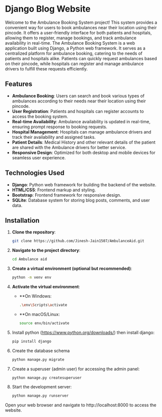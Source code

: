 # Django Blog Website

Welcome to the Ambulance Booking System project! This system provides a convenient way for users to book ambulances near their location using their pincode. 
It offers a user-friendly interface for both patients and hospitals, allowing them to register, manage bookings, and track ambulance availability in real-time.
The Ambulance Booking System is a web application built using Django, a Python web framework. It serves as a centralized platform for ambulance booking, catering to the needs 
of patients and hospitals alike. Patients can quickly request ambulances based on their pincode, while hospitals can register and manage ambulance drivers to fulfill these requests efficiently.

## Features

- **Ambulance Booking**: Users can search and book various types of ambulances according to their needs near their location using their pincode.
- **User Registration**: Patients and hospitals can register accounts to access the booking system.
- **Real-time Availability**: Ambulance availability is updated in real-time, ensuring prompt response to booking requests.
- **Hospital Management**: Hospitals can manage ambulance drivers and track their availability and assigned tasks.
- **Patient Details**: Medical History and other relevant details of the patient are shared with the Ambulance drivers for better service.
- **Responsive Design**: Optimized for both desktop and mobile devices for seamless user experience.

## Technologies Used

- **Django**: Python web framework for building the backend of the website.
- **HTML/CSS**: Frontend markup and styling.
- **Bootstrap**: Frontend framework for responsive design.
- **SQLite**: Database system for storing blog posts, comments, and user data.

## Installation

1. **Clone the repository**:
   ```bash
   git clone https://github.com/Jinesh-Jain1507/AmbulanceAid.git

2. **Navigate to the project directory**:
   ```bash
   cd Ambulance aid

3. **Create a virtual environment (optional but recommended)**:
   ```bash
   python -m venv env

4. **Activate the virtual environment**:

   - **On Windows:
     ```bash
     .\env\Scripts\activate
   - **On macOS/Linux:
     ```bash
     source env/bin/activate

5. Install python (https://www.python.org/downloads/) then install django:
   ```bash
   pip install django

6. Create the database schema
   ```bash
   python manage.py migrate

7. Create a superuser (admin user) for accessing the admin panel:
   ```bash
   python manage.py createsuperuser

8. Start the development server:
   ```bash
   python manage.py runserver

Open your web browser and navigate to http://localhost:8000 to access the website.



